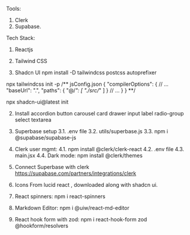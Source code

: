 Tools: 
1. Clerk
2. Supabase.

Tech Stack:
1. Reactjs
2. Tailwind CSS

1. Shadcn UI
npm install -D tailwindcss postcss autoprefixer

npx tailwindcss init -p
/**
jsConfig.json
{
  "compilerOptions": {
    // ...
    "baseUrl": ".",
    "paths": {
      "@/*": [
        "./src/*"
      ]
    }
    // ...
  }
}
**/

npx shadcn-ui@latest init

2. Install 
accordion button carousel card drawer input label 
radio-group select textarea


3. Superbase setup
 3.1. .env file
 3.2. utils/superbase.js
 3.3. npm i @supabase/supabase-js

4. Clerk user mgmt:
  4.1. npm install @clerk/clerk-react 
  4.2. .env file
  4.3. main.jsx 
  4.4. Dark mode: npm install @clerk/themes


5. Connect Superbase with clerk 
https://supabase.com/partners/integrations/clerk

6. Icons
From lucid react , downloaded along with shadcn ui.

7. React spinners: npm i react-spinners

8. Markdown Editor: 
npm i @uiw/react-md-editor

9. React hook form with zod:
npm i react-hook-form zod @hookform/resolvers

